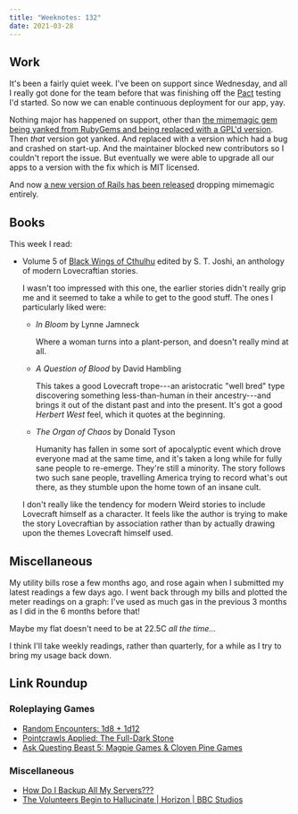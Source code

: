```yaml
---
title: "Weeknotes: 132"
date: 2021-03-28
---
```


## Work

It's been a fairly quiet week.  I've been on support since Wednesday,
and all I really got done for the team before that was finishing off
the [Pact][] testing I'd started.  So now we can enable continuous
deployment for our app, yay.

Nothing major has happened on support, other than [the mimemagic gem
being yanked from RubyGems and being replaced with a GPL'd version][].
Then *that* version got yanked.  And replaced with a version which had
a bug and crashed on start-up.  And the maintainer blocked new
contributors so I couldn't report the issue.  But eventually we were
able to upgrade all our apps to a version with the fix which is MIT
licensed.

And now [a new version of Rails has been released][] dropping
mimemagic entirely.

[Pact]: https://docs.pact.io/
[the mimemagic gem being yanked from RubyGems and being replaced with a GPL'd version]: https://github.com/rails/rails/issues/41750
[a new version of Rails has been released]: https://weblog.rubyonrails.org/2021/3/26/marcel-upgrade-releases/


## Books

This week I read:

- Volume 5 of [Black Wings of Cthulhu][] edited by S. T. Joshi, an anthology of modern Lovecraftian stories.

  I wasn't too impressed with this one, the earlier stories didn't
  really grip me and it seemed to take a while to get to the good
  stuff.  The ones I particularly liked were:

  - *In Bloom* by Lynne Jamneck

    Where a woman turns into a plant-person, and doesn't really mind
    at all.

  - *A Question of Blood* by David Hambling

    This takes a good Lovecraft trope---an aristocratic "well bred"
    type discovering something less-than-human in their ancestry---and
    brings it out of the distant past and into the present.  It's got
    a good *Herbert West* feel, which it quotes at the beginning.

  - *The Organ of Chaos* by Donald Tyson

    Humanity has fallen in some sort of apocalyptic event which drove
    everyone mad at the same time, and it's taken a long while for
    fully sane people to re-emerge.  They're still a minority.  The
    story follows two such sane people, travelling America trying to
    record what's out there, as they stumble upon the home town of an
    insane cult.

  I don't really like the tendency for modern Weird stories to include
  Lovecraft himself as a character.  It feels like the author is
  trying to make the story Lovecraftian by association rather than by
  actually drawing upon the themes Lovecraft himself used.

[Black Wings of Cthulhu]: https://www.goodreads.com/book/show/36339316-black-wings-of-cthulhu


## Miscellaneous

My utility bills rose a few months ago, and rose again when I
submitted my latest readings a few days ago.  I went back through my
bills and plotted the meter readings on a graph: I've used as much gas
in the previous 3 months as I did in the 6 months before that!

Maybe my flat doesn't need to be at 22.5C *all the time...*

I think I'll take weekly readings, rather than quarterly, for a while
as I try to bring my usage back down.


## Link Roundup

### Roleplaying Games

- [Random Encounters: 1d8 + 1d12](https://merricb.com/2020/10/12/random-encounters-1d8-1d12/)
- [Pointcrawls Applied: The Full-Dark Stone](https://theadventuringday.wordpress.com/2021/03/02/pointcrawls-applied-fds/)
- [Ask Questing Beast 5: Magpie Games & Cloven Pine Games](https://www.youtube.com/watch?v=QpvIHarLiE4)

### Miscellaneous

- [How Do I Backup All My Servers???](https://www.youtube.com/watch?v=jwkRLHdtsmc)
- [The Volunteers Begin to Hallucinate | Horizon | BBC Studios](https://www.youtube.com/watch?v=0nnekxGE0nM)
